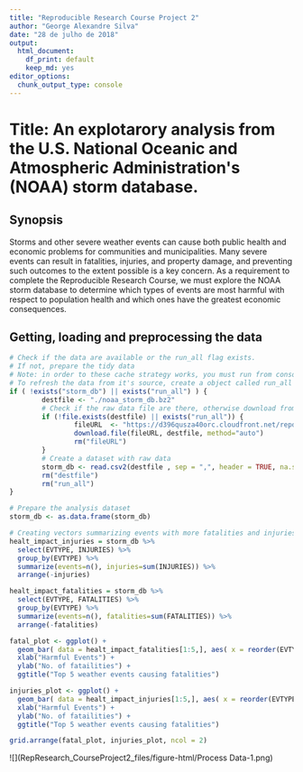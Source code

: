 ```yaml
---
title: "Reproducible Research Course Project 2"
author: "George Alexandre Silva"
date: "28 de julho de 2018"
output: 
  html_document:
    df_print: default
    keep_md: yes
editor_options: 
  chunk_output_type: console
---
```




# Title: An explotarory analysis from the U.S. National Oceanic and Atmospheric Administration's (NOAA) storm database. 

## Synopsis

Storms and other severe weather events can cause both public health and economic problems for communities and municipalities. Many severe events can result in fatalities, injuries, and property damage, and preventing such outcomes to the extent possible is a key concern. As a requirement to complete the Reproducible Research Course, we must explore the NOAA storm database to determine which types of events are most harmful with respect to population health and which ones have the greatest economic consequences.

## Getting, loading and preprocessing the data

```r
# Check if the data are available or the run_all flag exists.
# If not, prepare the tidy data
# Note: in order to these cache strategy works, you must run from console: rmarkdown::render("RepResearch_CourseProject2.Rmd")
# To refresh the data from it's source, create a object called run_all ( run_all <- TRUE ).open
if ( !exists("storm_db") || exists("run_all") ) {
        destfile <- "./noaa_storm_db.bz2" 
        # Check if the raw data file are there, otherwise download from te source
        if (!file.exists(destfile) || exists("run_all")) {
                fileURL  <- "https://d396qusza40orc.cloudfront.net/repdata%2Fdata%2FStormData.csv.bz2"   
                download.file(fileURL, destfile, method="auto") 
                rm("fileURL")
        }
        # Create a dataset with raw data
        storm_db <- read.csv2(destfile , sep = ",", header = TRUE, na.strings = "NA", dec = ".")
        rm("destfile")
        rm("run_all")
}

# Prepare the analysis dataset
storm_db <- as.data.frame(storm_db)

# Creating vectors summarizing events with more fatalities and injuries
healt_impact_injuries = storm_db %>% 
  select(EVTYPE, INJURIES) %>% 
  group_by(EVTYPE) %>% 
  summarize(events=n(), injuries=sum(INJURIES)) %>% 
  arrange(-injuries)

healt_impact_fatalities = storm_db %>% 
  select(EVTYPE, FATALITIES) %>% 
  group_by(EVTYPE) %>% 
  summarize(events=n(), fatalities=sum(FATALITIES)) %>% 
  arrange(-fatalities)

fatal_plot <- ggplot() + 
  geom_bar( data = healt_impact_fatalities[1:5,], aes( x = reorder(EVTYPE, -fatalities), y = fatalities, fill = interaction(fatalities, EVTYPE)), stat = "identity", show.legend=F) +
  xlab("Harmful Events") + 
  ylab("No. of fatailities") + 
  ggtitle("Top 5 weather events causing fatalities")

injuries_plot <- ggplot() + 
  geom_bar( data = healt_impact_injuries[1:5,], aes( x = reorder(EVTYPE, -injuries), y = injuries, fill = interaction(injuries, EVTYPE)), stat = "identity", show.legend=F) +
  xlab("Harmful Events") + 
  ylab("No. of fatailities") + 
  ggtitle("Top 5 weather events causing fatalities")

grid.arrange(fatal_plot, injuries_plot, ncol = 2)
```

![](RepResearch_CourseProject2_files/figure-html/Process Data-1.png)<!-- -->

